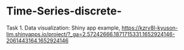 # Time-Series-discrete-

Task 1. Data visualization:
    Shiny app example, https://kzrv8l-kyuson-lim.shinyapps.io/project/?_ga=2.57242666.1871715331.1652924146-2061443164.1652924146
